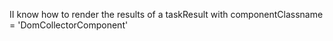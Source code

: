 II know how to render the results of a taskResult with componentClassname = 'DomCollectorComponent'
